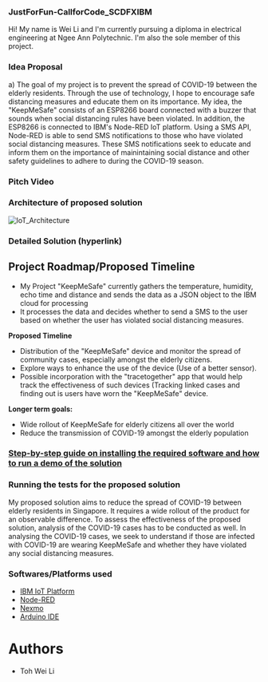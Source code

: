 ### JustForFun-CallforCode_SCDFXIBM
Hi! My name is Wei Li and I'm currently pursuing a diploma in electrical engineering at Ngee Ann Polytechnic. I'm also the sole member of this project. 

### Idea Proposal 
a) The goal of my project is to prevent the spread of COVID-19 between the elderly residents. Through the use of technology, I hope to encourage safe distancing measures and educate them on its importance. My idea, the "KeepMeSafe" consists of an ESP8266 board connected with a buzzer that sounds when social distancing rules have been violated. In addition, the ESP8266 is connected to IBM's Node-RED IoT platform. Using a SMS API, Node-RED is able to send SMS notifications to those who have violated social distancing measures. These SMS notifications seek to educate and inform them on the importance of mainintaining social distance and other safety guidelines to adhere to during the COVID-19 season.

### Pitch Video


### Architecture of proposed solution
![IoT_Architecture](https://user-images.githubusercontent.com/62842333/84574201-6c9ca300-add7-11ea-9b4a-06242e5a198c.PNG)

### Detailed Solution (hyperlink)

## Project Roadmap/Proposed Timeline
- My Project "KeepMeSafe" currently gathers the temperature, humidity, echo time and distance and sends the data as a JSON object to the IBM cloud for processing
- It processes the data and decides whether to send a SMS to the user based on whether the user has violated social distancing measures.

**Proposed Timeline** 
- Distribution of the "KeepMeSafe" device and monitor the spread of community cases, especially amongst the elderly citizens.
- Explore ways to enhance the use of the device (Use of a better sensor).
- Possible incorporation with the "tracetogether" app that would help track the effectiveness of such devices (Tracking linked cases and finding out is users have worn the "KeepMeSafe" device.

**Longer term goals:**
- Wide rollout of KeepMeSafe for elderly citizens all over the world
- Reduce the transmission of COVID-19 amongst the elderly population

### [Step-by-step guide on installing the required software and how to run a demo of the solution](https://github.com/WeiLiToh/Teamless-CallforCode_SCDFXIBM/blob/master/Setup.md)

### Running the tests for the proposed solution  
My proposed solution aims to reduce the spread of COVID-19 between elderly residents in Singapore. It requires a wide rollout of the product for an observable difference. To assess the effectiveness of the proposed solution, analysis of the COVID-19 cases has to be conducted as well. In analysing the COVID-19 cases, we seek to understand if those are infected with COVID-19 are wearing KeepMeSafe and whether they have violated any social distancing measures. 

### Softwares/Platforms used 
- [IBM IoT Platform](https://www.ibm.com/internet-of-things/solutions/iot-platform/watson-iot-platform)
- [Node-RED](https://nodered.org/)
- [Nexmo](https://developer.nexmo.com/)
- [Arduino IDE](https://www.arduino.cc/)

# Authors
- Toh Wei Li
